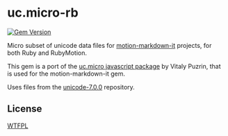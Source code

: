 # uc.micro-rb

[![Gem Version](https://badge.fury.io/rb/uc.micro-rb.svg)](http://badge.fury.io/rb/uc.micro-rb)

Micro subset of unicode data files for [motion-markdown-it](https://github.com/digitalmoksha/motion-markdown-it) projects, for both Ruby and RubyMotion.

This gem is a port of the [uc.micro javascript package](https://github.com/markdown-it/uc.micro) by Vitaly Puzrin, that is used for the motion-markdown-it gem.

Uses files from the [unicode-7.0.0](https://github.com/mathiasbynens/unicode-7.0.0) repository.

## License

[WTFPL](http://www.wtfpl.net/txt/copying/)
